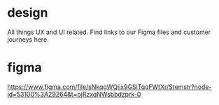 # design
All things UX and UI related. Find links to our Figma files and customer journeys here.

# figma
https://www.figma.com/file/sNkqgWQjjx9GSiTqqFWtXr/Stemstr?node-id=53100%3A29264&t=ojRzxqNWsbbdzprk-0
